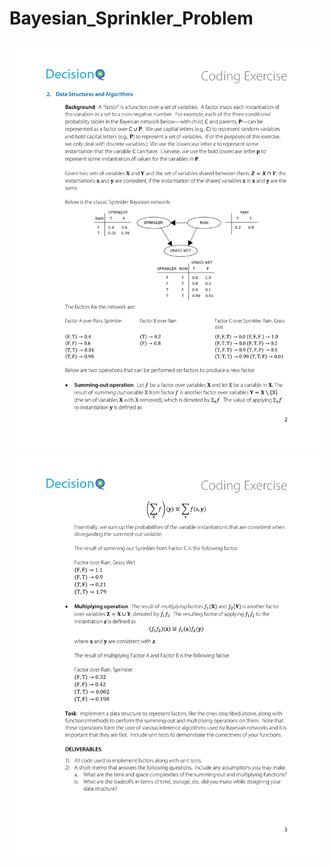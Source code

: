 # Bayesian_Sprinkler_Problem
<img src="https://github.com/coffee247/Bayesian_Sprinkler_Problem/blob/master/download.png">
<img src="https://github.com/coffee247/Bayesian_Sprinkler_Problem/blob/master/download%20(1).png">
